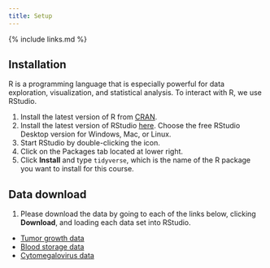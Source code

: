 ```yaml
---
title: Setup
---
```

{% include links.md %}

## Installation

R is a programming language that is especially powerful for data exploration, visualization, and statistical analysis. To interact with R, we use RStudio. 

1. Install the latest version of R from [CRAN](https://cran.r-project.org/).
2. Install the latest version of RStudio [here](https://www.rstudio.com/products/rstudio/download/). Choose the free RStudio Desktop version for Windows, Mac, or Linux. 
3. Start RStudio by double-clicking the icon. 
4. Click on the Packages tab located at lower right.
5. Click **Install** and type `tidyverse`, which is the name of the R package you want to install for this course.

## Data download

1. Please download the data by going to each of the links below, clicking **Download**, and loading each data set into RStudio.
 
+ [Tumor growth data](https://github.com/higgi13425/medicaldata/blob/master/data/tumorgrowth.rda)
+ [Blood storage data](https://github.com/higgi13425/medicaldata/blob/master/data/blood_storage.rda)
+ [Cytomegalovirus data](https://github.com/higgi13425/medicaldata/blob/master/data/cytomegalovirus.rda)

